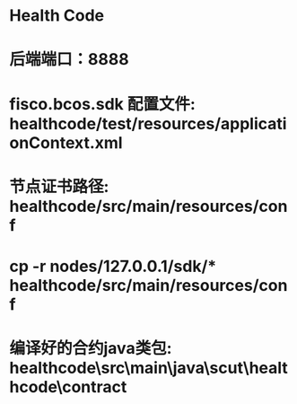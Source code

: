 # Health Code

# 后端端口：8888

# fisco.bcos.sdk 配置文件: healthcode/test/resources/applicationContext.xml

# 节点证书路径: healthcode/src/main/resources/conf
# cp -r nodes/127.0.0.1/sdk/* healthcode/src/main/resources/conf

# 编译好的合约java类包: healthcode\src\main\java\scut\healthcode\contract